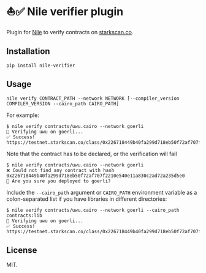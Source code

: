 # ⛵️✅ Nile verifier plugin

Plugin for [Nile](https://github.com/OpenZeppelin/nile) to verify contracts on [starkscan.co](https://starkscan.co).

## Installation

```
pip install nile-verifier
```

## Usage

```
nile verify CONTRACT_PATH --network NETWORK [--compiler_version COMPILER_VERSION --cairo_path CAIRO_PATH]
```

For example:
```
$ nile verify contracts/uwu.cairo --network goerli
🔎 Verifying uwu on goerli...
✅ Success! https://testnet.starkscan.co/class/0x226718449b40fa299d718eb50f72af707f2210e540e11a830c2ad72a235d5e0#code
```

Note that the contract has to be declared, or the verification will fail
```
$ nile verify contracts/uwu.cairo --network goerli
❌ Could not find any contract with hash 0x226718449b40fa299d718eb50f72af707f2210e540e11a830c2ad72a235d5e0
🤔 Are you sure you deployed to goerli?
```

Include the `--cairo_path` argument or `CAIRO_PATH` environment variable as a colon-separated list if you have libraries in different directories:
```
$ nile verify contracts/uwu.cairo --network goerli --cairo_path contracts:lib
🔎 Verifying uwu on goerli...
✅ Success! https://testnet.starkscan.co/class/0x226718449b40fa299d718eb50f72af707f2210e540e11a830c2ad72a235d5e0#code
```

## License

MIT.


